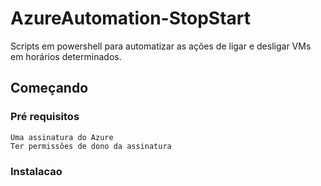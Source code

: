# AzureAutomation-StopStart

Scripts em powershell para automatizar as ações de ligar e desligar VMs em horários determinados.

## Começando

### Pré requisitos

```
Uma assinatura do Azure
Ter permissões de dono da assinatura
```

### Instalacao
